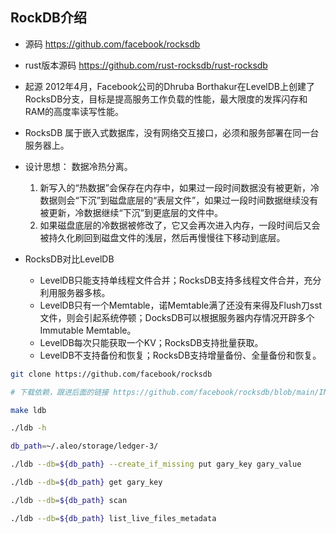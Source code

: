 ## RockDB介绍

- 源码 https://github.com/facebook/rocksdb

- rust版本源码 https://github.com/rust-rocksdb/rust-rocksdb

- 起源 2012年4月，Facebook公司的Dhruba Borthakur在LevelDB上创建了RocksDB分支，目标是提高服务工作负载的性能，最大限度的发挥闪存和RAM的高度率读写性能。

- RocksDB 属于嵌入式数据库，没有网络交互接口，必须和服务部署在同一台服务器上。

- 设计思想： 数据冷热分离。
    1. 新写入的“热数据”会保存在内存中，如果过一段时间数据没有被更新，冷数据则会“下沉”到磁盘底层的“表层文件”，如果过一段时间数据继续没有被更新，冷数据继续“下沉”到更底层的文件中。
    2. 如果磁盘底层的冷数据被修改了，它又会再次进入内存，一段时间后又会被持久化刷回到磁盘文件的浅层，然后再慢慢往下移动到底层。

- RocksDB对比LevelDB
    - LevelDB只能支持单线程文件合并；RocksDB支持多线程文件合并，充分利用服务器多核。
    - LevelDB只有一个Memtable，诺Memtable满了还没有来得及Flush刀sst文件，则会引起系统停顿；DocksDB可以根据服务器内存情况开辟多个Immutable Memtable。
    - LevelDB每次只能获取一个KV；RocksDB支持批量获取。
    - LevelDB不支持备份和恢复；RocksDB支持增量备份、全量备份和恢复。

```bash
git clone https://github.com/facebook/rocksdb

# 下载依赖，跟进后面的链接 https://github.com/facebook/rocksdb/blob/main/INSTALL.md

make ldb

./ldb -h

db_path=~/.aleo/storage/ledger-3/

./ldb --db=${db_path} --create_if_missing put gary_key gary_value

./ldb --db=${db_path} get gary_key

./ldb --db=${db_path} scan

./ldb --db=${db_path} list_live_files_metadata
```